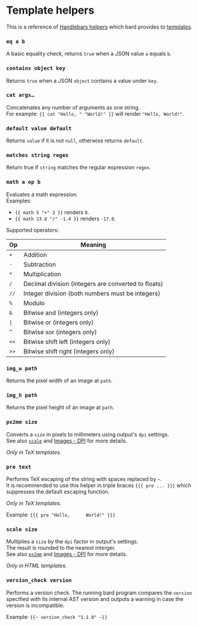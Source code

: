 # Template helpers

This is a reference of [Handlebars helpers](https://handlebarsjs.com/guide/#custom-helpers) which bard provides to [templates](templates.md).

<div class="hbs-reference">

### `eq a b`

A basic equality check, returns `true` when a JSON value `a` equals `b`.

### `contains object key`

Returns `true` when a JSON `object` contains a value under `key`.

### `cat args…`

Concatenates any number of arguments as one string.\
For example: `{{ cat "Hello, " "World!" }}` will render `"Hello, World!"`.

### `default value default`

Returns `value` if it is not `null`, otherwise returns `default`.

### `matches string regex`

Return true if `string` matches the regular expression `regex`.

### `math a op b`

Evaluates a math expression.\
Examples:
- `{{ math 5 "+" 3 }}` renders `8`.
- `{{ math 23.8 "/" -1.4 }}` renders `-17.0`.

Supported operators:

<div class="table-compact table-no-thead">

| Op   | Meaning |
| ---- | ------- |
| `+`  | Addition |
| `-`  | Subtraction |
| `*`  | Multiplication |
| `/`  | Decimal division (integers are converted to floats)
| `//` | Integer division (both numbers must be integers)
| `%`  | Modulo
| `&`  | Bitwise and (integers only)
| <code>\|</code>  | Bitwise or (integers only) <!-- https://github.com/raphlinus/pulldown-cmark/issues/639 -->
| `^`  | Bitwise xor (integers only)
| `<<` | Bitwise shift left (integers only)
| `>>` | Bitwise shift right (integers only)

</div>

### `img_w path`

Returns the pixel width of an image at `path`.

### `img_h path`

Returns the pixel height of an image at `path`.

### `px2mm size`

Converts a `size` in pixels to millimeters using output's `dpi` settings.\
See also [`scale`](#scale-size) and [Images - DPI](images.md#dpi) for more details.

_Only in TeX templates._

### `pre text`

Performs TeX escaping of the string with spaces replaced by `~`.\
It is recommended to use this helper in triple braces `{{{ pre ... }}}` which suppresses the default escaping function.

_Only in TeX templates._

Example: `{{{ pre "Hello,      World!" }}}`

### `scale size`

Multiplies a `size` by the `dpi` factor in output's settings.\
The result is rounded to the nearest interger.\
See also [`px2mm`](#px2mm-size) and [Images - DPI](images.md#dpi) for more details.

_Only in HTML templates._

### `version_check version`

Performs a version check. The running bard program compares the `version` specified with its internal AST version
and outputs a warning in case the version is incompatible.

Example: `{{~ version_check "1.1.0" ~}}`

</div>

